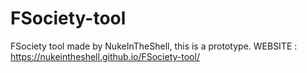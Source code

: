 # FSociety-tool
FSociety tool made by NukeInTheShell, this is a prototype.
WEBSITE  : https://nukeintheshell.github.io/FSociety-tool/
